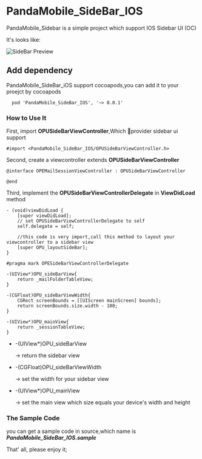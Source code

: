 # PandaMobile_SideBar_IOS
PandaMobile_Sidebar is a simple project which support IOS Sidebar UI (OC)

It's looks like:

![SideBar Preview](http://media.lingenliu.com/panda_mobile_sidebar_01.png-mobile.png)

## Add dependency

PandaMobile_SideBar_iOS support cocoapods,you can add it to your proejct by cocoapods

~~~
  pod 'PandaMobile_SideBar_IOS', '~> 0.0.1'
~~~

### How to Use It

First, import **OPUSideBarViewController**,Which provider sidebar ui support

~~~
#import <PandaMobile_SideBar_IOS/OPUSideBarViewController.h>
~~~

Second, create a viewcontroller extends **OPUSideBarViewController**

~~~
@interface OPEMailSessionViewController : OPUSideBarViewController

@end
~~~

Third, implement the **OPUSideBarViewControllerDelegate** in **ViewDidLoad** method

~~~
- (void)viewDidLoad {
    [super viewDidLoad];
    // set OPUSideBarViewControllerDelegate to self
    self.delegate = self;
    
    //this code is very import,call this method to layout your viewcontroller to a sidebar view
    [super OPU_layoutSideBar];
}
~~~



~~~
#pragma mark OPESideBarViewControllerDelegate

-(UIView*)OPU_sideBarView{
    return _mailFolderTableView;
}

-(CGFloat)OPU_sideBarViewWidth{
    CGRect screenBounds = [[UIScreen mainScreen] bounds];
    return screenBounds.size.width - 100;
}

-(UIView*)OPU_mainView{
    return _sessionTableView;
}

~~~

*  -(UIView*)OPU_sideBarView  

   -> return the sidebar view

* -(CGFloat)OPU_sideBarViewWidth

   -> set the width for your sidebar view

* -(UIView*)OPU_mainView 

  -> set the main view which size equals your device's width and height



### The Sample Code

you can get a sample code in source,which name is ***PandaMobile_SideBar_IOS.sample***



That' all, please enjoy it;